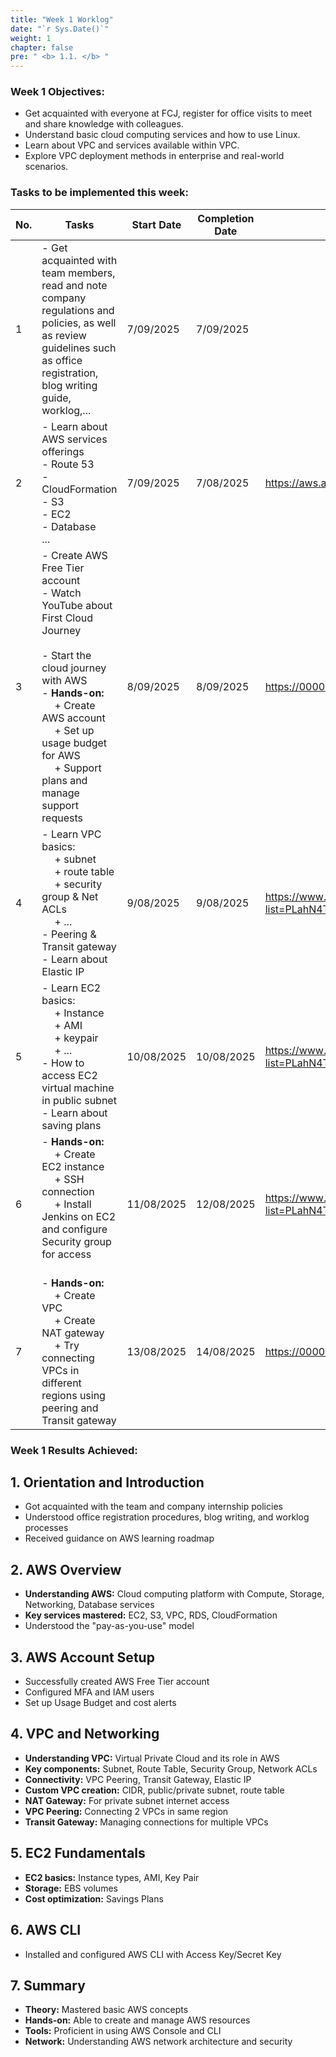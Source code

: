 ```yaml
---
title: "Week 1 Worklog"
date: "`r Sys.Date()`"
weight: 1
chapter: false
pre: " <b> 1.1. </b> "
---
```




### Week 1 Objectives:

* Get acquainted with everyone at FCJ, register for office visits to meet and share knowledge with colleagues.
* Understand basic cloud computing services and how to use Linux.
* Learn about VPC and services available within VPC.
* Explore VPC deployment methods in enterprise and real-world scenarios.

### Tasks to be implemented this week:
| No. | Tasks                                                                                                                                                                                                                                                                     | Start Date | Completion Date | Resources                                                             |
|-----|---------------------------------------------------------------------------------------------------------------------------------------------------------------------------------------------------------------------------------------------------------------------------|------------|-----------------|-----------------------------------------------------------------------|
| 1   | - Get acquainted with team members, read and note company regulations and policies, as well as review guidelines such as office registration, blog writing guide, worklog,...                                                                                              | 7/09/2025    | 7/09/2025       |
| 2   | - Learn about AWS services offerings <br> - Route 53  <br> - CloudFormation <br> - S3 <br> - EC2 <br> - Database <br>...                                                                                                                                       | 7/09/2025    | 7/08/2025       | https://aws.amazon.com/                                                 |
| 3   | - Create AWS Free Tier account <br> - Watch YouTube about First Cloud Journey <br> <br> - Start the cloud journey with AWS <br> - **Hands-on:** <br>&emsp; + Create AWS account <br>&emsp; + Set up usage budget for AWS <br> &emsp; + Support plans and manage support requests | 8/09/2025    | 8/09/2025       | <https://000001.awsstudygroup.com/> |
| 4   | - Learn VPC basics: <br>&emsp; + subnet <br>&emsp; + route table <br>&emsp; + security group & Net ACLs <br>&emsp; + ... <br> - Peering & Transit gateway <br> - Learn about Elastic IP   <br>                                                                                 | 9/08/2025    | 9/08/2025       | <https://www.youtube.com/playlist?list=PLahN4TLWtox2a3vElknwzU_urND8hLn1i/>                                  |
| 5   | - Learn EC2 basics: <br>&emsp; + Instance  <br>&emsp; + AMI <br>&emsp; + keypair  <br>&emsp; + ... <br> - How to access EC2 virtual machine in public subnet <br> - Learn about saving plans   <br>                                                                           | 10/08/2025   | 10/08/2025      | <https://www.youtube.com/playlist?list=PLahN4TLWtox2a3vElknwzU_urND8hLn1i>                                  |
| 6   | - **Hands-on:** <br>&emsp; + Create EC2 instance <br>&emsp; + SSH connection <br>&emsp;  + Install Jenkins on EC2 and configure Security group for access <br>&emsp;                                                                                                              | 11/08/2025   | 12/08/2025      | <https://www.youtube.com/playlist?list=PLahN4TLWtox2a3vElknwzU_urND8hLn1i>                                  |
| 7   | - **Hands-on:** <br>&emsp; + Create VPC <br>&emsp; + Create NAT gateway  <br>&emsp;  + Try connecting VPCs in different regions using peering and Transit gateway                                                                                                                 | 13/08/2025   | 14/08/2025      | <https://000003.awsstudygroup.com/>                                  |


### Week 1 Results Achieved:

## 1. Orientation and Introduction
- Got acquainted with the team and company internship policies
- Understood office registration procedures, blog writing, and worklog processes
- Received guidance on AWS learning roadmap

## 2. AWS Overview
- **Understanding AWS:** Cloud computing platform with Compute, Storage, Networking, Database services
- **Key services mastered:** EC2, S3, VPC, RDS, CloudFormation
- Understood the "pay-as-you-use" model

## 3. AWS Account Setup
- Successfully created AWS Free Tier account
- Configured MFA and IAM users
- Set up Usage Budget and cost alerts

## 4. VPC and Networking
- **Understanding VPC:** Virtual Private Cloud and its role in AWS
- **Key components:** Subnet, Route Table, Security Group, Network ACLs
- **Connectivity:** VPC Peering, Transit Gateway, Elastic IP
- **Custom VPC creation:** CIDR, public/private subnet, route table
- **NAT Gateway:** For private subnet internet access
- **VPC Peering:** Connecting 2 VPCs in same region
- **Transit Gateway:** Managing connections for multiple VPCs

## 5. EC2 Fundamentals
- **EC2 basics:** Instance types, AMI, Key Pair
- **Storage:** EBS volumes
- **Cost optimization:** Savings Plans

## 6. AWS CLI
- Installed and configured AWS CLI with Access Key/Secret Key

## 7. Summary
- **Theory:** Mastered basic AWS concepts
- **Hands-on:** Able to create and manage AWS resources
- **Tools:** Proficient in using AWS Console and CLI
- **Network:** Understanding AWS network architecture and security